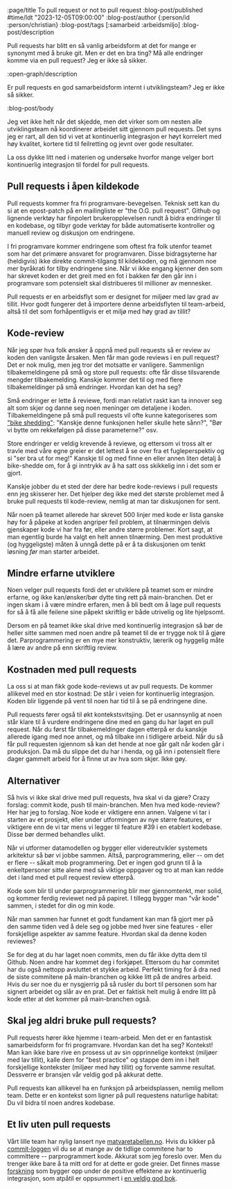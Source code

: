 :page/title To pull request or not to pull request
:blog-post/published #time/ldt "2023-12-05T09:00:00"
:blog-post/author {:person/id :person/christian}
:blog-post/tags [:samarbeid :arbeidsmiljo]
:blog-post/description

Pull requests har blitt en så vanlig arbeidsform at det for mange er synonymt
med å bruke git. Men er det en bra ting? Må alle endringer komme via en pull
request? Jeg er ikke så sikker.

:open-graph/description

Er pull requests en god samarbeidsform internt i utviklingsteam? Jeg er ikke så
sikker.

:blog-post/body

Jeg vet ikke helt når det skjedde, men det virker som om nesten alle
utviklingsteam nå koordinerer arbeidet sitt gjennom pull requests. Det syns jeg
er rart, all den tid vi vet at kontinuerlig integrasjon er høyt korrelert med
høy kvalitet, kortere tid til feilretting og jevnt over gode resultater.

La oss dykke litt ned i materien og undersøke hvorfor mange velger bort
kontinuerlig integrasjon til fordel for pull requests.

## Pull requests i åpen kildekode

Pull requests kommer fra fri programvare-bevegelsen. Teknisk sett kan du si at
en epost-patch på en mailingliste er "the O.G. pull request". Github og lignende
verktøy har finpolert brukeropplevelsen rundt å bidra endringer til en kodebase,
og tilbyr gode verktøy for både automatiserte kontroller og manuell review og
diskusjon om endringene.

I fri programvare kommer endringene som oftest fra folk utenfor teamet som har
det primære ansvaret for programvaren. Disse bidragsyterne har (heldigvis) ikke
direkte commit-tilgang til kildekoden, og må gjennom noe mer byråkrati for tilby
endringene sine. Når vi ikke engang kjenner den som har skrevet koden er det
greit med en fot i bakken før den går inn i programvare som potensielt skal
distribueres til millioner av mennesker.

Pull requests er en arbeidsflyt som er designet for miljøer med lav grad av
tillit. Hvor godt fungerer det å importere denne arbeidsflyten til team-arbeid,
altså til det som forhåpentligvis er et miljø med høy grad av tillit?

## Kode-review

Når jeg spør hva folk ønsker å oppnå med pull requests så er review av koden den
vanligste årsaken. Men får man gode reviews i en pull request? Det er nok mulig,
men jeg tror det motsatte er vanligere. Sammenlign tilbakemeldingene på små og
store pull requests: ofte får disse tilsvarende mengder tilbakemelding. Kanskje
kommer det til og med flere tilbakemeldinger på små endringer. Hvordan kan det
ha seg?

Små endringer er lette å reviewe, fordi man relativt raskt kan ta innover seg
alt som skjer og danne seg noen meninger om detaljene i koden. Tilbakemeldingene
på små pull requests vil ofte kunne kategoriseres som ["bike
shedding"](https://en.wikipedia.org/wiki/Law_of_triviality): "Kanskje denne
funksjonen heller skulle hete sånn?", "Bør vi bytte om rekkefølgen på disse
parameterne?" osv.

Store endringer er veldig krevende å reviewe, og ettersom vi tross alt er travle
med våre egne greier er det lettest å se over fra et fugleperspektiv og si "ser
bra ut for meg!" Kanskje til og med finne en eller annen liten detalj å
bike-shedde om, for å gi inntrykk av å ha satt oss skikkelig inn i det som er
gjort.

Kanskje jobber du et sted der dere har bedre kode-reviews i pull requests enn
jeg skisserer her. Det hjelper deg ikke med det største problemet med å bruke
pull requests til kode-review, nemlig at man tar diskusjonen for sent.

Når noen på teamet allerede har skrevet 500 linjer med kode er lista ganske høy
for å påpeke at koden angriper feil problem, at tilnærmingen delvis gjenskaper
kode vi har fra før, eller andre større problemer. Kort sagt, at man egentlig
burde ha valgt en helt annen tilnærming. Den mest produktive (og hyggeligste)
måten å unngå dette på er å ta diskusjonen om tenkt løsning _før_ man starter
arbeidet.

## Mindre erfarne utviklere

Noen velger pull requests fordi det er utviklere på teamet som er mindre
erfarne, og ikke kan/ønsker/bør dytte ting rett på main-branchen. Det er ingen
skam i å være mindre erfaren, men å bli bedt om å lage pull requests for så å få
alle feilene sine påpekt skriftlig er både utrivelig og lite hjelpsomt.

Dersom en på teamet ikke skal drive med kontinuerlig integrasjon så bør de
heller sitte sammen med noen andre på teamet til de er trygge nok til å gjøre
det. Parprogrammering er en mye mer konstruktiv, lærerik og hyggelig måte å lære
av andre på enn skriftlig review.

## Kostnaden med pull requests

La oss si at man fikk gode kode-reviews ut av pull requests. De kommer allikevel
med en stor kostnad: De står i veien for kontinuerlig integrasjon. Koden blir
liggende på vent til noen har tid til å se på endringene dine.

Pull requests fører også til økt kontekstsvitsjing. Det er usannsynlig at noen
står klare til å vurdere endringene dine med en gang du har laget en pull
request. Når du først får tilbakemeldinger dagen etterpå er du kanskje allerede
igang med noe annet, og må tilbake inn i tidligere arbeid. Når du så får pull
requesten igjennom så kan det hende at noe går galt når koden går i produksjon.
Da må du slippe det du har i henda, og gå inn i potensielt flere dager gammelt
arbeid for å finne ut av hva som skjer. Ikke gøy.

## Alternativer

Så hvis vi ikke skal drive med pull requests, hva skal vi da gjøre? Crazy
forslag: commit kode, push til main-branchen. Men hva med kode-review? Her har
jeg to forslag. Noe kode er viktigere enn annen. Valgene vi tar i starten av et
prosjekt, eller under utformingen av nye større features, er viktigere enn de vi
tar mens vi legger til feature #39 i en etablert kodebase. Disse bør dermed
behandles ulikt.

Når vi utformer datamodellen og bygger eller videreutvikler systemets arkitektur
så bør vi jobbe sammen. Altså, parprogrammering, eller -- om det er flere --
såkalt mob programmering. Det er ingen god grunn til å la enkeltpersoner sitte
alene med så viktige oppgaver og tro at man kan redde det i land med et pull
request review etterpå.

Kode som blir til under parprogrammering blir mer gjennomtenkt, mer solid, og
kommer ferdig reviewet ned på papiret. I tillegg bygger man "vår kode" sammen, i
stedet for din og min kode.

Når man sammen har funnet et godt fundament kan man få gjort mer på den samme
tiden ved å dele seg og jobbe med hver sine features - eller forskjellige
aspekter av samme feature. Hvordan skal da denne koden reviewes?

Se for deg at du har laget noen commits, men du får ikke dytta dem til Github.
Noen andre har kommet deg i forkjøpet. Ettersom du har commitet har du også
nettopp avsluttet et stykke arbeid. Perfekt timing for å dra ned de siste
commitene på main-branchen og kikke litt på de andres arbeid. Hvis du ser noe du
er nysgjerrig på så rusler du bort til personen som har signert arbeidet og slår
av en prat. Det er faktisk helt mulig å endre litt på kode etter at det kommer
på main-branchen også.

## Skal jeg aldri bruke pull requests?

Pull requests hører ikke hjemme i team-arbeid. Men det er en fantastisk
samarbeidsform for fri programvare. Hvordan kan det ha seg? Kontekst! Man kan
ikke bare rive en prosess ut av sin opprinnelige kontekst (miljøer med lav
tillit), kalle dem for "best practice" og stappe dem inn i helt forskjellige
kontekster (miljøer med høy tillit) og forvente samme resultat. Dessverre er
bransjen vår veldig god på akkurat dette.

Pull requests kan allikevel ha en funksjon på arbeidsplassen, nemlig mellom
team. Dette er en kontekst som ligner på pull requestens naturlige habitat: Du
vil bidra til noen andres kodebase.

## Et liv uten pull requests

Vårt lille team har nylig lansert nye
[matvaretabellen.no](https://www.matvaretabellen.no). Hvis du kikker på
[commit-loggen](https://github.com/Mattilsynet/matvaretabellen-deux/commits) vil
du se at mange av de tidlige commitene har to committere -- parprogrammert kode.
Akkurat som jeg foreslo over. Men du trenger ikke bare å ta mitt ord for at
dette er gode greier. Det finnes masse
[forskning](https://cloud.google.com/devops/state-of-devops/) som bygger opp
under de positive effektene av kontinuerlig integrasjon, som atpåtil er
oppsummert i [en veldig god
bok](https://www.amazon.com/Accelerate-Software-Performing-Technology-Organizations/dp/1942788339).
